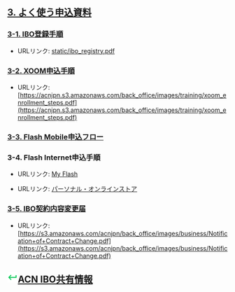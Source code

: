 ## [3. よく使う申込資料](03_APP.MD)

### [3-1. IBO登録手順](static/ibo_registry.pdf)
* URLリンク: [static/ibo_registry.pdf](static/ibo_registry.pdf)

### [3-2. XOOM申込手順](https://acnjpn.s3.amazonaws.com/back_office/images/training/xoom_enrollment_steps.pdf)
* URLリンク: [https://acnjpn.s3.amazonaws.com/back_office/images/training/xoom_enrollment_steps.pdf](https://acnjpn.s3.amazonaws.com/back_office/images/training/xoom_enrollment_steps.pdf)

### [3-3. Flash Mobile申込フロー](03_APP_03.MD)

### 3-4. Flash Internet申込手順
* URLリンク: [My Flash](https://s3.amazonaws.com/acnjpn/back_office/images/training/FLASH_enrollment_steps_MY_FLASH.pdf)

* URLリンク: [パーソナル・オンラインストア](https://acnjpn.s3.amazonaws.com/back_office/images/training/FLASH_enrollment_steps_POS.pdf)

### [3-5. IBO契約内容変更届](https://s3.amazonaws.com/acnjpn/back_office/images/business/Notification+of+Contract+Change.pdf)
* URLリンク: [https://s3.amazonaws.com/acnjpn/back_office/images/business/Notification+of+Contract+Change.pdf](https://s3.amazonaws.com/acnjpn/back_office/images/business/Notification+of+Contract+Change.pdf)

## ![](static/keyboard-return-24.png)[ACN IBO共有情報](00_FAQ.MD)
